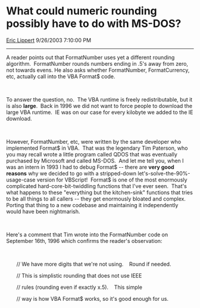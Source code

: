 # What could numeric rounding possibly have to do with MS-DOS?

[Eric Lippert](https://social.msdn.microsoft.com/profile/Eric%20Lippert) 9/26/2003 7:10:00 PM

-----

A reader points out that FormatNumber uses yet a different rounding algorithm.  FormatNumber rounds numbers ending in .5's away from zero, not towards evens. He also asks whether FormatNumber, FormatCurrency, etc, actually call into the VBA Format$ code.

 

 

To answer the question, no.  The VBA runtime is freely redistributable, but it is also **large**.  Back in 1996 we did not want to force people to download the large VBA runtime.  IE was on our case for every kilobyte we added to the IE download.

 

 

However, FormatNumber, etc, were written by the same developer who implemented Format$ in VBA.  That was the legendary Tim Paterson, who you may recall wrote a little program called QDOS that was eventually purchased by Microsoft and called MS-DOS.  And let me tell you, when I was an intern in 1993 I had to debug Format$ -- there are **very good reasons** why we decided to go with a stripped-down let's-solve-the-90%-usage-case version for VBScript\!  Format$ is one of the most enormously complicated hard-core-bit-twiddling functions that I've ever seen.  That's what happens to these "everything but the kitchen-sink" functions that tries to be all things to all callers -- they get enormously bloated and complex.  Porting that thing to a new codebase and maintaining it independently would have been nightmarish.

 

 

Here's a comment that Tim wrote into the FormatNumber code on September 16th, 1996 which confirms the reader's observation:

 

 

       // We have more digits that we're not using.    Round if needed.

       // This is simplistic rounding that does not use IEEE

       // rules (rounding even if exactly x.5).    This simple

       // way is how VBA Format$ works, so it's good enough for us.

